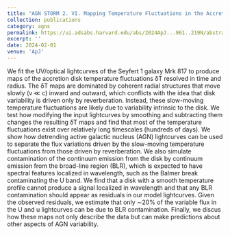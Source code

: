 ```yaml
---
title: "AGN STORM 2. VI. Mapping Temperature Fluctuations in the Accretion Disk of Mrk 817"
collection: publications
category: agns
permalink: https://ui.adsabs.harvard.edu/abs/2024ApJ...961..219N/abstract
excerpt: ''
date: 2024-02-01
venue: 'ApJ'
---
```


We fit the UV/optical lightcurves of the Seyfert 1 galaxy Mrk 817 to produce maps of the accretion disk temperature fluctuations δT resolved in time and radius. The δT maps are dominated by coherent radial structures that move slowly (v ≪ c) inward and outward, which conflicts with the idea that disk variability is driven only by reverberation. Instead, these slow-moving temperature fluctuations are likely due to variability intrinsic to the disk. We test how modifying the input lightcurves by smoothing and subtracting them changes the resulting δT maps and find that most of the temperature fluctuations exist over relatively long timescales (hundreds of days). We show how detrending active galactic nucleus (AGN) lightcurves can be used to separate the flux variations driven by the slow-moving temperature fluctuations from those driven by reverberation. We also simulate contamination of the continuum emission from the disk by continuum emission from the broad-line region (BLR), which is expected to have spectral features localized in wavelength, such as the Balmer break contaminating the U band. We find that a disk with a smooth temperature profile cannot produce a signal localized in wavelength and that any BLR contamination should appear as residuals in our model lightcurves. Given the observed residuals, we estimate that only ∼20% of the variable flux in the U and u lightcurves can be due to BLR contamination. Finally, we discus how these maps not only describe the data but can make predictions about other aspects of AGN variability. 

